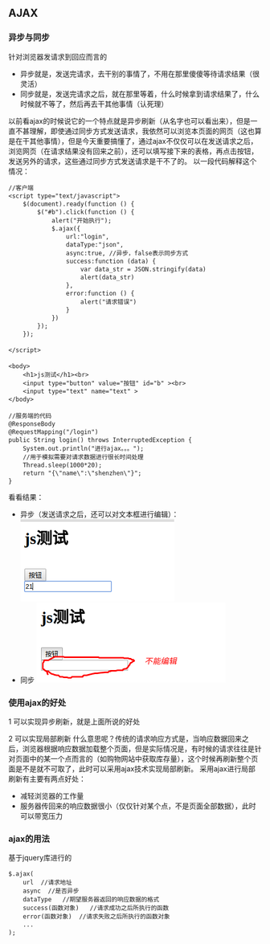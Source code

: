 ## AJAX
### 异步与同步
针对浏览器发请求到回应而言的
- 异步就是，发送完请求，去干别的事情了，不用在那里傻傻等待请求结果（很灵活）
- 同步就是，发送完请求之后，就在那里等着，什么时候拿到请求结果了，什么时候就不等了，然后再去干其他事情（认死理）

以前看ajax的时候说它的一个特点就是异步刷新（从名字也可以看出来），但是一直不甚理解，即使通过同步方式发送请求，我依然可以浏览本页面的网页（这也算是在干其他事情），但是今天重要搞懂了，通过ajax不仅仅可以在发送请求之后，浏览网页（在请求结果没有回来之前），还可以填写接下来的表格，再点击按钮，发送另外的请求，这些通过同步方式发送请求是干不了的。
以一段代码解释这个情况：
```
//客户端
<script type="text/javascript">
    $(document).ready(function () {
        $("#b").click(function () {
            alert("开始执行");
            $.ajax({
                url:"login",
                dataType:"json",
                async:true, //异步，false表示同步方式
                success:function (data) {
                    var data_str = JSON.stringify(data)        
                    alert(data_str)
                },
                error:function () {
                    alert("请求错误")
                }
            })
        });
    });

</script>

<body>
    <h1>js测试</h1><br>
    <input type="button" value="按钮" id="b" ><br>
    <input type="text" name="text" >
</body>

//服务端的代码
@ResponseBody
@RequestMapping("/login")
public String login() throws InterruptedException {
    System.out.println("进行ajax。。。");
    //用于模拟需要对请求数据进行很长时间处理
    Thread.sleep(1000*20);
    return "{\"name\":\"shenzhen\"}";
}
```
看看结果：
- 异步（发送请求之后，还可以对文本框进行编辑）：
![图1](../../image/js/异步发送请求.png)
- 同步
![图2](../../image/js/同步发送请求.png)

### 使用ajax的好处
1 可以实现异步刷新，就是上面所说的好处

2 可以实现局部刷新
什么意思呢？传统的请求响应方式是，当响应数据回来之后，浏览器根据响应数据加载整个页面，但是实际情况是，有时候的请求往往是针对页面中的某一个点而言的（如购物网站中获取库存量），这个时候再刷新整个页面是不是就不可取了，此时可以采用ajax技术实现局部刷新。
采用ajax进行局部刷新有主要有两点好处：
- 减轻浏览器的工作量
- 服务器传回来的响应数据很小（仅仅针对某个点，不是页面全部数据），此时可以带宽压力

### ajax的用法
基于jquery库进行的
```
$.ajax(
	url  //请求地址
    async  //是否异步
    dataType   //期望服务器返回的响应数据的格式
    success(函数对象)   //请求成功之后所执行的函数
    error(函数对象)  //请求失败之后所执行的函数对象
    ...
);
```